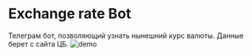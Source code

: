 # Exchange rate Bot
Телеграм бот, позволяющий узнать нынешний курс валюты. Данные берет с сайта ЦБ.
![demo](https://github.com/neonovyj/Exchange-rate-Bot/blob/main/demo.gif)
